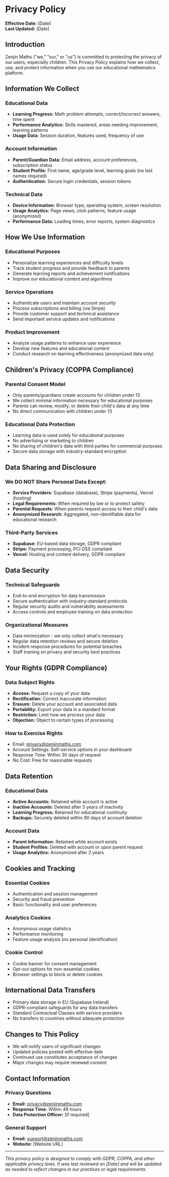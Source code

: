 # Privacy Policy

**Effective Date:** [Date]  
**Last Updated:** [Date]

## Introduction

Zenjin Maths ("we," "our," or "us") is committed to protecting the privacy of our users, especially children. This Privacy Policy explains how we collect, use, and protect information when you use our educational mathematics platform.

## Information We Collect

### Educational Data
- **Learning Progress:** Math problem attempts, correct/incorrect answers, time spent
- **Performance Analytics:** Skills mastered, areas needing improvement, learning patterns
- **Usage Data:** Session duration, features used, frequency of use

### Account Information
- **Parent/Guardian Data:** Email address, account preferences, subscription status
- **Student Profile:** First name, age/grade level, learning goals (no last names required)
- **Authentication:** Secure login credentials, session tokens

### Technical Data
- **Device Information:** Browser type, operating system, screen resolution
- **Usage Analytics:** Page views, click patterns, feature usage (anonymized)
- **Performance Data:** Loading times, error reports, system diagnostics

## How We Use Information

### Educational Purposes
- Personalize learning experiences and difficulty levels
- Track student progress and provide feedback to parents
- Generate learning reports and achievement notifications
- Improve our educational content and algorithms

### Service Operations
- Authenticate users and maintain account security
- Process subscriptions and billing (via Stripe)
- Provide customer support and technical assistance
- Send important service updates and notifications

### Product Improvement
- Analyze usage patterns to enhance user experience
- Develop new features and educational content
- Conduct research on learning effectiveness (anonymized data only)

## Children's Privacy (COPPA Compliance)

### Parental Consent Model
- Only parents/guardians create accounts for children under 13
- We collect minimal information necessary for educational purposes
- Parents can review, modify, or delete their child's data at any time
- No direct communication with children under 13

### Educational Data Protection
- Learning data is used solely for educational purposes
- No advertising or marketing to children
- No sharing of children's data with third parties for commercial purposes
- Secure data storage with industry-standard encryption

## Data Sharing and Disclosure

### We DO NOT Share Personal Data Except:
- **Service Providers:** Supabase (database), Stripe (payments), Vercel (hosting)
- **Legal Requirements:** When required by law or to protect safety
- **Parental Requests:** When parents request access to their child's data
- **Anonymized Research:** Aggregated, non-identifiable data for educational research

### Third-Party Services
- **Supabase:** EU-based data storage, GDPR compliant
- **Stripe:** Payment processing, PCI DSS compliant
- **Vercel:** Hosting and content delivery, GDPR compliant

## Data Security

### Technical Safeguards
- End-to-end encryption for data transmission
- Secure authentication with industry-standard protocols
- Regular security audits and vulnerability assessments
- Access controls and employee training on data protection

### Organizational Measures
- Data minimization - we only collect what's necessary
- Regular data retention reviews and secure deletion
- Incident response procedures for potential breaches
- Staff training on privacy and security best practices

## Your Rights (GDPR Compliance)

### Data Subject Rights
- **Access:** Request a copy of your data
- **Rectification:** Correct inaccurate information
- **Erasure:** Delete your account and associated data
- **Portability:** Export your data in a standard format
- **Restriction:** Limit how we process your data
- **Objection:** Object to certain types of processing

### How to Exercise Rights
- Email: privacy@zenjinmaths.com
- Account Settings: Self-service options in your dashboard
- Response Time: Within 30 days of request
- No Cost: Free for reasonable requests

## Data Retention

### Educational Data
- **Active Accounts:** Retained while account is active
- **Inactive Accounts:** Deleted after 3 years of inactivity
- **Learning Progress:** Retained for educational continuity
- **Backups:** Securely deleted within 90 days of account deletion

### Account Data
- **Parent Information:** Retained while account exists
- **Student Profiles:** Deleted with account or upon parent request
- **Usage Analytics:** Anonymized after 2 years

## Cookies and Tracking

### Essential Cookies
- Authentication and session management
- Security and fraud prevention
- Basic functionality and user preferences

### Analytics Cookies
- Anonymous usage statistics
- Performance monitoring
- Feature usage analysis (no personal identification)

### Cookie Control
- Cookie banner for consent management
- Opt-out options for non-essential cookies
- Browser settings to block or delete cookies

## International Data Transfers

- Primary data storage in EU (Supabase Ireland)
- GDPR-compliant safeguards for any data transfers
- Standard Contractual Clauses with service providers
- No transfers to countries without adequate protection

## Changes to This Policy

- We will notify users of significant changes
- Updated policies posted with effective date
- Continued use constitutes acceptance of changes
- Major changes may require renewed consent

## Contact Information

### Privacy Questions
- **Email:** privacy@zenjinmaths.com
- **Response Time:** Within 48 hours
- **Data Protection Officer:** [If required]

### General Support
- **Email:** support@zenjinmaths.com
- **Website:** [Website URL]

---

*This privacy policy is designed to comply with GDPR, COPPA, and other applicable privacy laws. It was last reviewed on [Date] and will be updated as needed to reflect changes in our practices or legal requirements.*